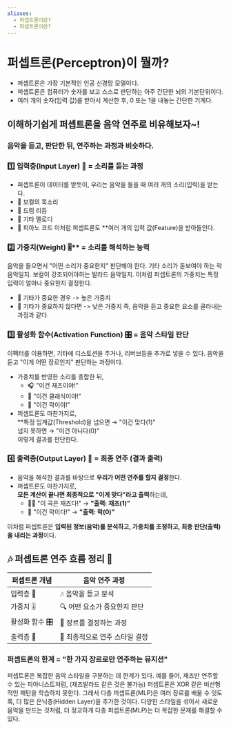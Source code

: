 ```yaml
---
aliases:
  - 퍼셉트론이란?
  - 퍼셉트론이란?
---
```

# 퍼셉트론(Perceptron)이 뭘까?

- 퍼셉트론은 가장 기본적인 인공 신경망 모델이다.
- 퍼셉트론은 컴퓨터가 숫자를 보고 스스로 판단하는 아주 간단한 뇌의 기본단위이다.
- 여러 개의 숫자(입력 값)를 받아서 계산한 후, 0 또는 1을 내놓는 간단한 기계다.


## 이해하기쉽게 퍼셉트론을 음악 연주로 비유해보자~!
### 음악을 듣고, 판단한 뒤, 연주하는 과정과 비슷하다.

### 1️⃣ **입력층(Input Layer) 🎤** = 소리를 듣는 과정
- 퍼셉트론이 데이터를 받듯이, 우리는 음악을 들을 때 여러 개의 소리(입력)을 받는다.
- 🎵 보컬의 목소리
- 🥁 드럼 리듬
- 🎸 기타 멜로디
- 🎹 피아노 코드
이처럼 퍼셉트론도 **여러 개의 입력 값(Feature)을 받아들인다.
### 2️⃣ 가중치(Weight) 🎚** = 소리를 해석하는 능력

음악을 들으면서 "어떤 소리가 중요한지" 판단해야 한다.
기타 소리가 돋보여야 하는 락 음악일지.
보컬이 강조되어야하는 발라드 음악일지.
이처럼 퍼셉트론의 가중치는 특정 입력이 얼마나 중요한지 결정한다.
- 🎸 기타가 중요한 경우 -> 높은 가중치
- 🎸 기타가 중요하지 않다면 -> 낮은 가중치
즉, 음악을 듣고 중요한 요소를 골라내는 과정과 같다.

### 3️⃣ **활성화 함수(Activation Function) 🎛** = 음악 스타일 판단
이펙터를 이용하면, 기타에 디스토션을 주거나, 리버브등을 추가로 넣을 수 있다.
음악을 듣고 "이게 어떤 장르인지" 판단하는 과정이다.
- 가중치를 반영한 소리를 종합한 뒤,
    - 🎧 "이건 재즈이야!"
    - 🎻 "이건 클래식이야!"
    - 🎸 "이건 락이야!"
- 퍼셉트론도 마찬가지로,  
    **특정 임계값(Threshold)을 넘으면 → "이건 맞다(1)"  
    넘지 못하면 → "이건 아니다(0)"  
    이렇게 결과를 판단한다.
### 4️⃣ 출력층(Output Layer) 🎼 = 최종 연주 (결과 출력)

- 음악을 해석한 결과를 바탕으로 **우리가 어떤 연주를 할지 결정**한다.
- 퍼셉트론도 마찬가지로,  
    **모든 계산이 끝나면 최종적으로 "이게 맞다"라고 출력**하는데,
    - 🧑‍🎤 "이 곡은 재즈다!" → **"출력: 재즈(1)"**
    - 🎸  "이건 락이다!" → **"출력: 락(0)"**

이처럼 퍼셉트론은 **입력된 정보(음악)를 분석하고, 가중치를 조정하고, 최종 판단(출력)을 내리는 과정**이다.

## 🎶 **퍼셉트론 연주 흐름 정리** 🎵

| 퍼셉트론 개념   | 음악 연주 과정           |
| --------- | ------------------ |
| 입력층 🎤    | 🎶 음악을 듣고 분석       |
| 가중치 🎚    | 🔍 어떤 요소가 중요한지 판단  |
| 활성화 함수 🎛 | 🎵 장르를 결정하는 과정     |
| 출력층 🎼    | 🎸 최종적으로 연주 스타일 결정 |

### 퍼셉트론의 한계 = "한 가지 장르로만 연주하는 뮤지션"
퍼셉트론은 복잡한 음악 스타일을 구분하는 데 한계가 있다.
예를 들어, 재즈만 연주할 수 있는 피아니스트처럼, (재즈발라드 같은 것은 불가능)
퍼셉트론은 XOR 같은 비선형적인 패턴을 학습하지 못한다.
그래서 다층 퍼셉트론(MLP)은 여러 장르를 배울 수 잇도록,
더 많은 은닉층(Hidden Layer)을 추가한 것이다.
다양한 스타일을 섞어서 새로운 음악을 만드는 것처럼,
더 정교하게 다층 퍼셉트론(MLP)는 더 복잡한 문제를 해결할 수 있다.
